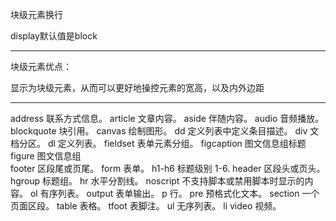 块级元素换行

display默认值是block

---
块级元素优点：

显示为块级元素，从而可以更好地操控元素的宽高，以及内外边距

---
address 联系方式信息。
article 文章内容。
aside 伴随内容。
audio 音频播放。
blockquote 块引用。
canvas 绘制图形。
dd  定义列表中定义条目描述。
div  文档分区。
dl 定义列表。
fieldset  表单元素分组。
figcaption 图文信息组标题
figure  图文信息组  
footer 区段尾或页尾。
form  表单。
h1-h6 标题级别 1-6.
header 区段头或页头。
hgroup 标题组。
hr 水平分割线。
noscript 不支持脚本或禁用脚本时显示的内容。
ol 有序列表。
output 表单输出。
p 行。
pre 预格式化文本。
section 一个页面区段。
table 表格。
tfoot 表脚注。
ul 无序列表。
li
video  视频。
